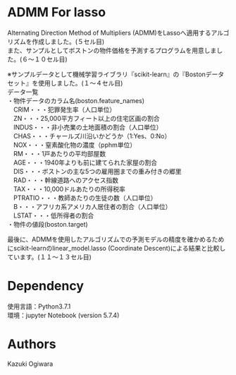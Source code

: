 # ADMM For lasso
Alternating Direction Method of Multipliers (ADMM)をLassoへ適用するアルゴリズムを作成しました。(５セル目)  
また、サンプルとしてボストンの物件価格を予測するプログラムを用意しました。(６〜１０セル目)  

※サンプルデータとして機械学習ライブラリ『scikit-learn』の『Bostonデータセット』を使用しました。(１〜４セル目)  
データ一覧  
・物件データのカラム名(boston.feature_names)  
　CRIM・・・犯罪発生率（人口単位）  
　ZN・・・25,000平方フィート以上の住宅区画の割合  
　INDUS・・・非小売業の土地面積の割合（人口単位）  
　CHAS・・・チャールズ川沿いかどうか（1:Yes、0:No）  
　NOX・・・窒素酸化物の濃度（pphm単位）  
　RM・・・1戸あたりの平均部屋数  
　AGE・・・1940年よりも前に建てられた家屋の割合  
　DIS・・・ボストンの主な5つの雇用圏までの重み付きの郷里  
　RAD・・・幹線道路へのアクセス指数  
　TAX・・・10,000ドルあたりの所得税率  
　PTRATIO・・・教師あたりの生徒の数（人口単位）  
　B・・・アフリカ系アメリカ人居住者の割合（人口単位）  
　LSTAT・・・低所得者の割合  
・物件の値段(boston.target)  

最後に、ADMMを使用したアルゴリズムでの予測モデルの精度を確かめるためにscikit-learnのlinear_model.lasso (Coordinate Descent)による結果と比較しています。(１１〜１３セル目)

# Dependency
使用言語：Python3.7.1  
環境：jupyter Notebook (version 5.7.4)  

# Authors
Kazuki Ogiwara  

